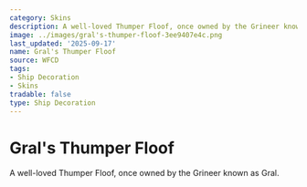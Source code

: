 ```yaml
---
category: Skins
description: A well-loved Thumper Floof, once owned by the Grineer known as Gral.
image: ../images/gral's-thumper-floof-3ee9407e4c.png
last_updated: '2025-09-17'
name: Gral's Thumper Floof
source: WFCD
tags:
- Ship Decoration
- Skins
tradable: false
type: Ship Decoration
---
```


# Gral's Thumper Floof

A well-loved Thumper Floof, once owned by the Grineer known as Gral.

